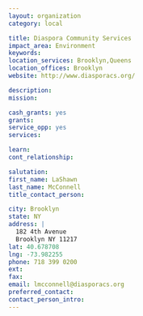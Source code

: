 ```yaml
---
layout: organization
category: local

title: Diaspora Community Services
impact_area: Environment
keywords: 
location_services: Brooklyn,Queens
location_offices: Brooklyn
website: http://www.diasporacs.org/

description: 
mission: 

cash_grants: yes
grants: 
service_opp: yes
services: 

learn: 
cont_relationship: 

salutation: 
first_name: LaShawn
last_name: McConnell
title_contact_person: 

city: Brooklyn
state: NY
address: |
  182 4th Avenue  
  Brooklyn NY 11217
lat: 40.678708
lng: -73.982255
phone: 718 399 0200
ext: 
fax: 
email: lmcconnell@diasporacs.org
preferred_contact: 
contact_person_intro: 
---
```

